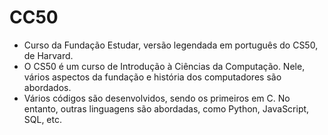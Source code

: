 # CC50

* Curso da Fundação Estudar, versão legendada em português do CS50, de Harvard.
* O CS50 é um curso de Introdução à Ciências da Computação. Nele, vários aspectos da fundação e história dos computadores são abordados.
* Vários códigos são desenvolvidos, sendo os primeiros em C. No entanto, outras linguagens são abordadas, como Python, JavaScript, SQL, etc.
